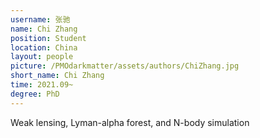 ```yaml
---
username: 张驰
name: Chi Zhang
position: Student
location: China
layout: people
picture: /PMOdarkmatter/assets/authors/ChiZhang.jpg
short_name: Chi Zhang
time: 2021.09~
degree: PhD
---
```


Weak lensing, Lyman-alpha forest, and N-body simulation
